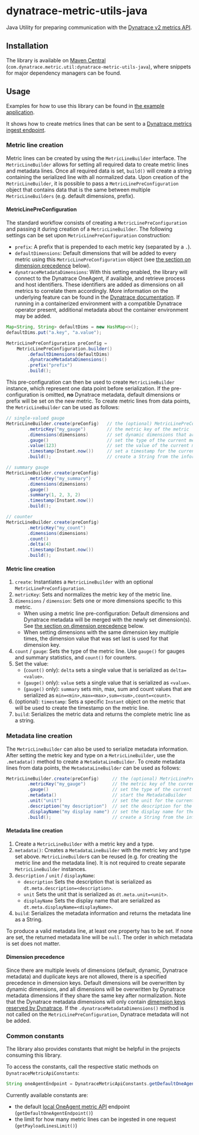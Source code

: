 # dynatrace-metric-utils-java

Java Utility for preparing communication with the [Dynatrace v2 metrics API](https://www.dynatrace.com/support/help/dynatrace-api/environment-api/metric-v2/).

## Installation

The library is available on [Maven Central](https://mvnrepository.com/artifact/com.dynatrace.metric.util/dynatrace-metric-utils-java/latest)
(`com.dynatrace.metric.util:dynatrace-metric-utils-java`), where snippets for major dependency managers can be found.

## Usage

Examples for how to use this library can be found in [the example application](example/src/main/java/com/dynatrace/metric/util/example/App.java).

It shows how to create metrics lines that can be sent to a [Dynatrace metrics ingest endpoint](https://www.dynatrace.com/support/help/dynatrace-api/environment-api/metric-v2/post-ingest-metrics/).

### Metric line creation

Metric lines can be created by using the `MetricLineBuilder` interface.
The `MetricLineBuilder` allows for setting all required data to create metric lines and metadata lines.
Once all required data is set, `build()` will create a string containing the serialized line with all normalized data.
Upon creation of the `MetricLineBuilder`, it is possible to pass a `MetricLinePreConfiguration` object that contains data that is the same between multiple `MetricLineBuilders` (e.g. default dimensions, prefix).

#### MetricLinePreConfiguration

The standard workflow consists of creating a `MetricLinePreConfiguration` and passing it during creation of a `MetricLineBuilder`.
The following settings can be set upon `MetricLinePreConfiguration` construction:  

* `prefix`: A prefix that is prepended to each metric key (separated by a `.`).
* `defaultDimensions`: Default dimensions that will be added to every metric using this `MetricLinePreConfiguration` object (see [the section on dimension precedence](#dimension-precedence) below).
* `dynatraceMetadataDimensions`: With this setting enabled, the library will connect to the Dynatrace OneAgent, if available, and retrieve process and host identifiers. 
  These identifiers are added as dimensions on all metrics to correlate them accordingly.
  More information on the underlying feature can be found in the
  [Dynatrace documentation](https://www.dynatrace.com/support/help/how-to-use-dynatrace/metrics/metric-ingestion/ingestion-methods/enrich-metrics/).
  If running in a containerized environment with a compatible Dynatrace operator present, additional metadata about the container environment may be added.

```java
Map<String, String> defaultDims = new HashMap<>();
defaultDims.put("a.key", "a.value");

MetricLinePreConfiguration preConfig =
    MetricLinePreConfiguration.builder()
        .defaultDimensions(defaultDims)
        .dynatraceMetadataDimensions()
        .prefix("prefix")
        .build();
```

This pre-configuration can then be used to create `MetricLineBuilder` instance, which represent one data point before serialization.
If the pre-configuration is omitted, **no** Dynatrace metadata, default dimensions or prefix will be set on the new metric.
To create metric lines from data points, the `MetricLineBuilder` can be used as follows:

```java
// single-valued gauge
MetricLineBuilder.create(preConfig)   // the (optional) MetricLinePreConfiguration
        .metricKey("my_gauge")        // the metric key of the metric
        .dimensions(dimensions)       // set dynamic dimensions that are specific to the current metric
        .gauge()                      // set the type of the current metric
        .value(123)                   // set the value of the current metric
        .timestamp(Instant.now())     // set a timestamp for the current metric
        .build();                     // create a String from the information set above.

// summary gauge
MetricLineBuilder.create(preConfig)
        .metricKey("my_summary")
        .dimensions(dimensions)
        .gauge()
        .summary(1, 2, 3, 2)
        .timestamp(Instant.now())
        .build();

// counter
MetricLineBuilder.create(preConfig)
        .metricKey("my_count")
        .dimensions(dimensions)
        .count()
        .delta(4)
        .timestamp(Instant.now())
        .build();
```

#### Metric line creation

1. `create`: Instantiates a `MetricLineBuilder` with an optional `MetricLinePreConfiguration`.
2. `metricKey`: Sets and normalizes the metric key of the metric line.
3. `dimensions` / `dimension`:  Sets one or more dimensions specific to this metric.
   * When using a metric line pre-configuration: Default dimensions and Dynatrace metadata will be merged with the newly set dimension(s). See [the section on dimension precedence](#dimension-precedence) below.
   * When setting dimensions with the same dimension key multiple times, the dimension value that was set last is used for that dimension key.
4. `count` / `gauge`: Sets the type of the metric line.
  Use `gauge()` for gauges and summary statistics, and `count()` for counters.
5. Set the value:
   * (`count()` only): `delta` sets a single value that is serialized as `delta=<value>`.
   * (`gauge()` only): `value` sets a single value that is serialized as `<value>`.
   * (`gauge()` only): `summary` sets min, max, sum and count values that are serialized as `min=<min>,max=<max>,sum=<sum>,count=<count>`.
6. (optional): `timestamp`: Sets a specific `Instant` object on the metric that will be used to create the timestamp on the metric line.
7. `build`: Serializes the metric data and returns the complete metric line as a string.

### Metadata line creation

The `MetricLineBuilder` can also be used to serialize metadata information.
After setting the metric key and type on a `MetricLineBuilder`, use the `.metadata()` method to create a `MetadataLineBuilder`.
To create metadata lines from data points, the `MetadataLineBuilder` can be used as follows:

```java
MetricLineBuilder.create(preConfig)     // the (optional) MetricLinePreConfiguration
        .metricKey("my_gauge")          // the metric key of the current metric
        .gauge()                        // set the type of the current metric
        .metadata()                     // start the MetadataBuilder
        .unit("unit")                   // set the unit for the current metric
        .description("my description")  // set the description for the current metric
        .displayName("my display name") // set the display name for the current metric
        .build();                       // create a String from the information set above
```
#### Metadata line creation

1. Create a `MetricLineBuilder` with a metric key and a type.
2. `metadata()`: Creates a `MetadataLineBuilder` with the metric key and type set above.
  `MetricLineBuilder`s can be reused (e.g. for creating the metric line and the metadata line).
  It is not required to create separate `MetricLineBuilder` instances.
3. `description` / `unit` / `displayName`:
   *  `description` Sets the description that is serialized as `dt.meta.description=<description>`.
   *  `unit` Sets the unit that is serialized as `dt.meta.unit=<unit>`.
   *  `displayName` Sets the display name that are serialized as `dt.meta.displayName=<displayName>`.
4. `build`: Serializes the metadata information and returns the metadata line as a String.

To produce a valid metadata line, at least one property has to be set.
If none are set, the returned metadata line will be `null`.
The order in which metadata is set does not matter.

#### Dimension precedence

Since there are multiple levels of dimensions (default, dynamic, Dynatrace metadata) and duplicate keys are not allowed, there is a specified precedence in dimension keys.
Default dimensions will be overwritten by dynamic dimensions, and all dimensions will be overwritten by Dynatrace metadata dimensions if they share the same key after normalization.
Note that the Dynatrace metadata dimensions will only contain [dimension keys reserved by Dynatrace](https://www.dynatrace.com/support/help/how-to-use-dynatrace/metrics/metric-ingestion/metric-ingestion-protocol/#syntax).
If the `.dynatraceMetadataDimensions()` method is not called on the `MetricLinePreConfiguration`, Dynatrace metadata will not be added.

### Common constants

The library also provides constants that might be helpful in the projects consuming this library.

To access the constants, call the respective static methods on `DynatraceMetricApiConstants`:

```java
String oneAgentEndpoint = DynatraceMetricApiConstants.getDefaultOneAgentEndpoint();
```

Currently available constants are:

* the default [local OneAgent metric API](https://www.dynatrace.com/support/help/how-to-use-dynatrace/metrics/metric-ingestion/ingestion-methods/local-api/) endpoint (`getDefaultOneAgentEndpoint()`)
* the limit for how many metric lines can be ingested in one request (`getPayloadLinesLimit()`)
